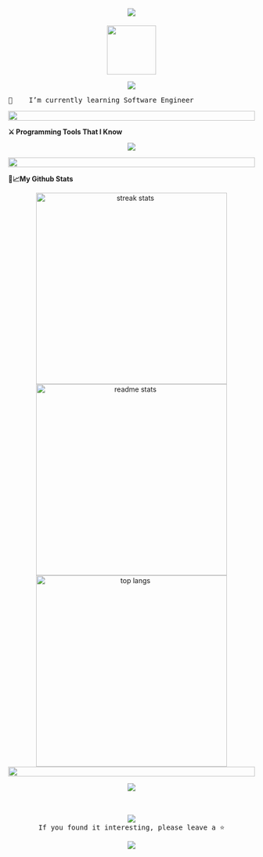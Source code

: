 <!-- ![MasterHead](https://www.linkpicture.com/q/output-onlinegiftools_7.gif) -->

<!-- Animated name -->
<h1 align="center">
  <a>
    <img src="https://readme-typing-svg.demolab.com?font=Major+Mono+Display&size=42&pause=500&color=6CC644&center=true&vCenter=true&width=850&height=100&lines=Hi+There!+👋;+I'm+Marwah!">
  </a>
</h1>

 <!-- Twitter visitors and badges -->
<!--🏆TROPHYGIF-->
<p align="center">
<img src="https://media.tenor.com/0ENB5HuTH0gAAAAi/trophy-beker.gif"  width="100px" height="100px"></p>
  
<!--🏆TROPHY / 🌐WEBSITE: https://github.com/ryo-ma/github-profile-trophy -->
<p align="center">
<img src="https://github-profile-trophy.vercel.app/?username=Marwahns&theme=matrix&no-bg=true&no-frame=true&row=1&column=4&title=Commits,Followers,PullRequest,Repositories"></p>

<!-- Written About Section stuff -->
<pre>🌱   ‎ I’m currently learning Software Engineer</pre>

<!-- Line divider -->
<img src="https://i.imgur.com/dBaSKWF.gif" height="20" width="100%">

<!--  Languages and Frameworks -->
**⚔️ Programming Tools That I Know**
<p align="center">
 <a>  <img src="https://skillicons.dev/icons?i=html,css,sass,php,tailwind,bootstrap,javascript,jquery,laravel,cpp,processing,net,java,python,flask,kotlin,git,github,mysql,sqlite,&perline=9"/>
 </a> </p>

<!--📏LINE-->
<img src="https://i.imgur.com/dBaSKWF.gif" height="20" width="100%">

<!-- Github Stats -->
**📆📈My Github Stats**

<div align
=center>
  <img width=390 src="https://streak-stats.demolab.com/?user=Marwahns&count_private=true&theme=merko&border_radius=10" alt="streak stats"/>
  <img width=390 src="https://github-readme-stats-salesp07.vercel.app/api?username=Marwahns&count_private=true&show_icons=true&theme=merko&rank_icon=github&border_radius=10" alt="readme stats" />
  <br/>
  <img width=390 align="center" src="https://github-readme-stats-salesp07.vercel.app/api/top-langs/?username=Marwahns&hide=HTML&langs_count=8&layout=compact&theme=merko&border_radius=10&size_weight=0.5&count_weight=0.5&exclude_repo=github-readme-stats" alt="top langs" />
</div>
 
<!-- Line divider -->
<img src="https://i.imgur.com/dBaSKWF.gif" height="20" width="100%">

<!-- Random quotes -->
<p align="center">
 <a>
<img src="https://quotes-github-readme.vercel.app/api?type=horizontal&theme=merko"/>
  </a>
 </p>

<!-- Thanks -->
<p align="center"><br><br>
  <samp>
  <img src="https://readme-typing-svg.demolab.com?pause=500&duration=4000&color=F7A810&center=true&vCenter=true&width=350&height=70&lines=Thanks+for+visiting my profile!;"><br>If you found it interesting, please leave a ⭐️ </i> 
  </samp>
</p>

<!-- Have a Nice Day -->
<p align="center" width="100%">
  <img src="https://capsule-render.vercel.app/api?type=waving&color=gradient&height=150&width=10000%&section=footer&text=Have%20a%20Nice%20Day!"/>
</p>
